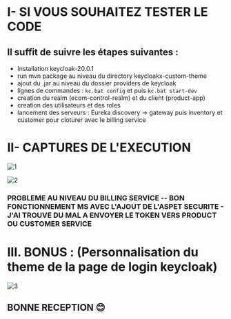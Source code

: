 
# I- SI VOUS SOUHAITEZ TESTER LE CODE 

## Il suffit de suivre les étapes suivantes :<br>

  - Installation keycloak-20.0.1<br>
  - run mvn package au niveau du directory keycloakx-custom-theme<br>
  - ajout du .jar au niveau du dossier providers de keycloak<br>
  - lignes de commandes : ```kc.bat config``` et puis ```kc.bat start-dev```<br>
  - creation du realm (ecom-control-realm) et du client (product-app)<br>
  - creation des utilisateurs et des roles<br>
  - lancement des serveurs : Eureka discovery -> gateway puis inventory et customer pour cloturer avec le billing service <br>

# II- CAPTURES DE L'EXECUTION

![1](https://user-images.githubusercontent.com/77898496/209239019-f08fc544-9d98-4bd0-afe5-2825419c15d0.png)

![2](https://user-images.githubusercontent.com/77898496/209239028-69ade4f0-0030-4178-a4e0-a787b16041f5.png)

### PROBLEME AU NIVEAU DU BILLING SERVICE -- BON FONCTIONNEMENT MS AVEC L'AJOUT DE L'ASPET SECURITE - J'AI TROUVE DU MAL A ENVOYER LE TOKEN VERS PRODUCT OU CUSTOMER SERVICE

# III. BONUS  : (Personnalisation du theme de la page de login keycloak)

![3](https://user-images.githubusercontent.com/77898496/209239041-9859be51-427a-4e2f-af2e-d99c8d6884fe.png)

## BONNE RECEPTION 😊 
